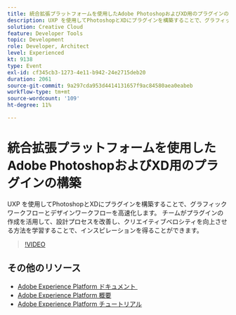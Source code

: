 ```yaml
---
title: 統合拡張プラットフォームを使用したAdobe PhotoshopおよびXD用のプラグインの構築
description: UXP を使用してPhotoshopとXDにプラグインを構築することで、グラフィックワークフローとデザインワークフローを高速化します。 チームがプラグインの作成を活用して、設計プロセスを改善し、クリエイティブベロシティを向上させる方法を学習することで、インスピレーションを得ることができます。
solution: Creative Cloud
feature: Developer Tools
topic: Development
role: Developer, Architect
level: Experienced
kt: 9138
type: Event
exl-id: cf345cb3-1273-4e11-b942-24e2715deb20
duration: 2061
source-git-commit: 9a297cda953d4414131657f9ac84580aea0eabeb
workflow-type: tm+mt
source-wordcount: '109'
ht-degree: 11%

---
```


# 統合拡張プラットフォームを使用したAdobe PhotoshopおよびXD用のプラグインの構築

UXP を使用してPhotoshopとXDにプラグインを構築することで、グラフィックワークフローとデザインワークフローを高速化します。 チームがプラグインの作成を活用して、設計プロセスを改善し、クリエイティブベロシティを向上させる方法を学習することで、インスピレーションを得ることができます。

>[!VIDEO](https://video.tv.adobe.com/v/337593/?quality=12&learn=on&hidetitle=true)

## その他のリソース

- [Adobe Experience Platform ドキュメント &#x200B;](https://experienceleague.adobe.com/docs/experience-platform.html?lang=ja)
- [Adobe Experience Platform 概要](https://experienceleague.adobe.com/docs/experience-platform/landing/home.html?lang=ja)
- [Adobe Experience Platform チュートリアル](https://experienceleague.adobe.com/docs/platform-learn/tutorials/overview.html?lang=ja)
